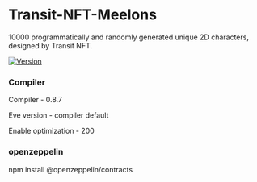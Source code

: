 # Transit-NFT-Meelons
10000 programmatically and randomly generated unique 2D characters, designed by Transit NFT.

[![Version](https://img.shields.io/badge/Solidity-0.8.0-lightgrey)](https://github.com/ethereum/solidity)

### Compiler

Compiler - 0.8.7

Eve version - compiler default

Enable optimization - 200

### openzeppelin

npm install @openzeppelin/contracts